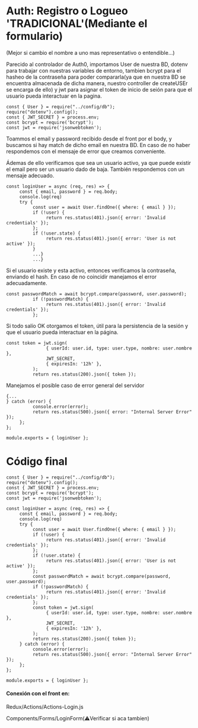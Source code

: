 # Auth: Registro o Logueo 'TRADICIONAL'(Mediante el formulario)

(Mejor si cambio el nombre a uno mas representativo o entendible...)

Parecido al controlador de Auth0, importamos User de nuestra BD, dotenv para trabajar con nuestras variables de entorno, tambien bcrypt para el hasheo de la contraseña para poder compararla(ya que en nuestra BD se encuentra almacenada de dicha manera, nuestro controller de createUSEr se encarga de ello) y jwt para asignar el token de inicio de seión para que el usuario pueda interactuar en la pagina.

```
const { User } = require("../config/db");
require("dotenv").config();
const { JWT_SECRET } = process.env;
const bcrypt = require('bcrypt');
const jwt = require('jsonwebtoken');
```

Toammos el email y password recibido desde el front por el body, y buscamos si hay match de dicho email en nuestra BD. En caso de no haber respondemos con el mensaje de error que creamos conveniente.

Ádemas de ello verificamos que sea un usuario activo, ya que puede existir el email pero ser un usuario dado de baja. También respondemos con un mensaje adecuado.

```
const loginUser = async (req, res) => {
     const { email, password } = req.body;
     console.log(req)
     try {
          const user = await User.findOne({ where: { email } });
          if (!user) {
               return res.status(401).json({ error: 'Invalid credentials' });
          };
          if (!user.state) {
               return res.status(401).json({ error: 'User is not active' });
          }
          ...}
          ...}
```

Si el usuario existe y esta activo, entonces verificamos la contraseña, enviando el hash. En caso de no coincidir manejamos el error adecuadamente.

```
const passwordMatch = await bcrypt.compare(password, user.password);
          if (!passwordMatch) {
               return res.status(401).json({ error: 'Invalid credentials' });
          };
```

Si todo salío OK otorgamos el token, útil para la persistencia de la sesión y que el usuario pueda interactuar en la página.

```
const token = jwt.sign(
               { userId: user.id, type: user.type, nombre: user.nombre },
               JWT_SECRET,
               { expiresIn: '12h' },
          );
          return res.status(200).json({ token });
```

Manejamos el posible caso de error general del servidor

```{...
{...
} catch (error) {
          console.error(error);
          return res.status(500).json({ error: "Internal Server Error" });
     };
};

module.exports = { loginUser };
```

# Código final

```
const { User } = require("../config/db");
require("dotenv").config();
const { JWT_SECRET } = process.env;
const bcrypt = require('bcrypt');
const jwt = require('jsonwebtoken');

const loginUser = async (req, res) => {
     const { email, password } = req.body;
     console.log(req)
     try {
          const user = await User.findOne({ where: { email } });
          if (!user) {
               return res.status(401).json({ error: 'Invalid credentials' });
          };
          if (!user.state) {
               return res.status(401).json({ error: 'User is not active' });
          };
          const passwordMatch = await bcrypt.compare(password, user.password);
          if (!passwordMatch) {
               return res.status(401).json({ error: 'Invalid credentials' });
          };
          const token = jwt.sign(
               { userId: user.id, type: user.type, nombre: user.nombre },
               JWT_SECRET,
               { expiresIn: '12h' },
          );
          return res.status(200).json({ token });
     } catch (error) {
          console.error(error);
          return res.status(500).json({ error: "Internal Server Error" });
     };
};

module.exports = { loginUser };
```

#### Conexión con el front en:

Redux/Actions/Actions-Login.js

Components/Forms/LoginForm(⚠️Verificar si aca tambien)
